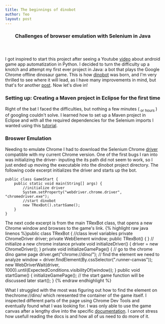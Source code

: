 ```yaml
---
title: The beginnings of dinobot
author: Teo
layout: post
---
```

<header> <h3> Challenges of browser emulation with Selenium in Java </h3> </header>
<p> I got inspired to start this project after seeing a Youtube <a href="https://www.youtube.com/watch?v=Du__JfXqsAs">video</a> about android game app automatization in Python. I decided to turn the difficulty up a knotch and attempt my first ever project in Java: a bot that plays the Google Chrome offline dinosaur game. This is how <a href="https://github.com/teopufulete/dinobot">dinobot</a> was born, and I'm very thrilled to see where it will lead, as I have many improvements in mind, but that's for another <a href="">post</a>. Now let's dive in! </p>

<h3>Setting up: Creating a Maven project in Eclipse for the first time</h3>
<p> Right of the bat I faced the difficulties, but nothing a few minutes (<sub> or hours </sub>) of googling couldn't solve. I learned how to set up a Maven project in Eclipse and with all the required dependencies for the Selenium imports I wanted using this <a href="https://www.techbeamers.com/create-selenium-webdriver-maven-project/">tutorial</a>. </p>

<h3>Broswer Emulation</h3>
<p> Needing to emulate Chrome I had to download the Selenium Chrome <a href="
https://chromedriver.chromium.org/downloads">driver</a> compatible with my current Chrome version. One of the first bugs I ran into was initializing the driver- inputing the its path did not seem to work, so I just ended up moving the executable into the dinobot project directory. The following code excerpt initializes the driver and starts up the bot. </p>
<pre><code>public class GameStart {
	public static void main(String[] args) {
        //initialize driver
        System.setProperty("webdriver.chrome.driver", "chromedriver.exe");
        //start dinobot
        new TRexBot().startGame();
    }
}</code></pre>

<p> The next code excerpt is from the main TRexBot class, that opens a new Chrome window and browses to the game's link.
{% highlight raw java linenos %}public class TRexBot {
  //class level variables 
	private ChromeDriver driver;
	private WebElement window;
    public TRexBot() {
    }
    // initialize a new chrome instance
    private void initializeDriver() {
    	driver =  new ChromeDriver();
    }
    private void initializeGamePage() {
      // go to the chrome dino game page
      driver.get("chrome://dino/");
      // find the element we need to analyze
      window = driver.findElement(By.cssSelector(".runner-canvas"));
      new WebDriverWait(driver, 1000).until(ExpectedConditions.visibilityOf(window));
    }
    public void startGame() {
        initializeGamePage();
        // the start game function will be discussed later
        start();
    }
    {% endraw endhighlight %}</p>

<p><span class="image left"><img src="{{'assets/images/dino.png' | relative_url }}" alt="" /></span>What I struggled with the most was figuring out how to find the element on thechrome://dino/ which reresented the container of the game itself. I inspected different parts of the page using Chrome Dev Tools and eventually found what I was looking for. I was only able to use the game canvas after a lengthy dive into the specific <a href="
https://www.selenium.dev/documentation/en/getting_started_with_webdriver/locating_elements/">documentation</a>. I cannot stress how usefull reading the docs is and how all of us need to do more of it. </p>
